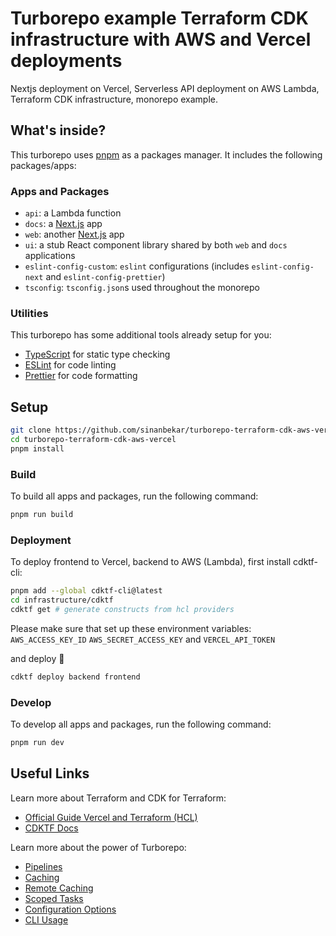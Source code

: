 # Turborepo example Terraform CDK infrastructure with AWS and Vercel deployments

Nextjs deployment on Vercel, Serverless API deployment on AWS Lambda, Terraform CDK infrastructure, monorepo example.

## What's inside?

This turborepo uses [pnpm](https://pnpm.io) as a packages manager. It includes the following packages/apps:

### Apps and Packages
- `api`: a Lambda function
- `docs`: a [Next.js](https://nextjs.org) app
- `web`: another [Next.js](https://nextjs.org) app
- `ui`: a stub React component library shared by both `web` and `docs` applications
- `eslint-config-custom`: `eslint` configurations (includes `eslint-config-next` and `eslint-config-prettier`)
- `tsconfig`: `tsconfig.json`s used throughout the monorepo

### Utilities

This turborepo has some additional tools already setup for you:

- [TypeScript](https://www.typescriptlang.org/) for static type checking
- [ESLint](https://eslint.org/) for code linting
- [Prettier](https://prettier.io) for code formatting

## Setup

```bash
git clone https://github.com/sinanbekar/turborepo-terraform-cdk-aws-vercel
cd turborepo-terraform-cdk-aws-vercel
pnpm install
```

### Build

To build all apps and packages, run the following command:

```bash
pnpm run build
```

### Deployment

To deploy frontend to Vercel, backend to AWS (Lambda), first install cdktf-cli:

```bash
pnpm add --global cdktf-cli@latest
cd infrastructure/cdktf
cdktf get # generate constructs from hcl providers
```
Please make sure that set up these environment variables: `AWS_ACCESS_KEY_ID` `AWS_SECRET_ACCESS_KEY` and `VERCEL_API_TOKEN`

and deploy 🚀

```bash
cdktf deploy backend frontend
```

### Develop

To develop all apps and packages, run the following command:

```bash
pnpm run dev
```

## Useful Links

Learn more about Terraform and CDK for Terraform:
- [Official Guide Vercel and Terraform (HCL)](https://vercel.com/guides/integrating-terraform-with-vercel)
- [CDKTF Docs](https://www.terraform.io/cdktf)

Learn more about the power of Turborepo:

- [Pipelines](https://turborepo.org/docs/core-concepts/pipelines)
- [Caching](https://turborepo.org/docs/core-concepts/caching)
- [Remote Caching](https://turborepo.org/docs/core-concepts/remote-caching)
- [Scoped Tasks](https://turborepo.org/docs/core-concepts/scopes)
- [Configuration Options](https://turborepo.org/docs/reference/configuration)
- [CLI Usage](https://turborepo.org/docs/reference/command-line-reference)
